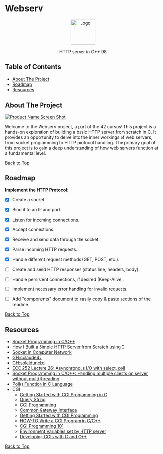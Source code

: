 <!-- Project Title -->
# Webserv

<!-- Project Logo -->
<p align="center">
  <a href="https://github.com/othneildrew/Best-README-Template">
    <img src="github/white_logo.png" alt="Logo" width="80" height="80">
  </a>
  <div align="center">HTTP server in C++ 98</div>
</p>

<!-- Table of Contents -->
## Table of Contents
- [About The Project](#about-the-project)
- [Roadmap](#roadmap)
- [Resources](#resources)

<!-- About The Project -->
## About The Project

[![Product Name Screen Shot][product-screenshot]](https://projects.intra.42.fr/webserv/aessaoud)

Welcome to the Webserv project, a part of the 42 cursus! This project is a hands-on exploration of building a basic HTTP server from scratch in C. It provides an opportunity to delve into the inner workings of web servers, from socket programming to HTTP protocol handling. The primary goal of this project is to gain a deep understanding of how web servers function at a fundamental level.

[Back to Top](#table-of-contents)

<!-- Roadmap -->
## Roadmap

**Implement the HTTP Protocol**:

   - [x] Create a socket.
   - [x] Bind it to an IP and port.
   - [x] Listen for incoming connections.
   - [x] Accept connections.
   - [x] Receive and send data through the socket.
   - [x] Parse incoming HTTP requests.
   - [x] Handle different request methods (GET, POST, etc.).
   - [ ] Create and send HTTP responses (status line, headers, body).
   - [ ] Handle persistent connections, if desired (Keep-Alive).
   - [ ] Implement necessary error handling for invalid requests.
   - [ ] Add "components" document to easily copy & paste sections of the readme.


[Back to Top](#table-of-contents)

<!-- Resources -->
## Resources

- [Socket Programming in C/C++](https://www.geeksforgeeks.org/socket-programming-cc/)
- [How I Built a Simple HTTP Server from Scratch using C](https://dev.to/jeffreythecoder/how-i-built-a-simple-http-server-from-scratch-using-c-739)
- [Socket in Computer Network](https://www.geeksforgeeks.org/socket-in-computer-network/)
- [GH:cclaude42](https://github.com/cclaude42/webserv)
- [GH:solaldunckel](https://github.com/solaldunckel/webserv)
- [ECE 252 Lecture 26: Asynchronous I/O with select, poll](https://www.youtube.com/watch?v=tAGF0T2cXRA)
- [Socket Programming in C/C++: Handling multiple clients on server without multi threading](https://www.geeksforgeeks.org/socket-programming-in-cc-handling-multiple-clients-on-server-without-multi-threading/)
- [Poll() Function in C Language](https://linuxhint.com/use-poll-system-call-c/)
- CGI 
  - [Getting Started with CGI Programming in C](https://jkorpela.fi/forms/cgic.html)
  - [Query String](https://en.wikipedia.org/wiki/Query_string)
  - [CGI Programming](https://www.ibm.com/docs/en/i/7.4?topic=programming-cgi)
  - [Common Gateway Interface](https://en.wikipedia.org/wiki/Common_Gateway_Interface)
  - [Getting Started with CGI Programming](https://www.mnuwer.dbasedeveloper.co.uk/dlearn/web/session01.htm)
  - [HOW-TO Write a CGI Program in C/C++](https://www.purplepixie.org/cgi/howto.php)
  - [CGI Programming 101](http://www.cgi101.com/book/ch1/text.html)
  - [Environment Variables set by HTTP server](https://www.ibm.com/docs/en/i/7.4?topic=information-environment-variables)
  - [Developing CGIs with C and C++](https://cmd.inp.nsk.su/old/cmd2/manuals/unix/UNIX_Unleashed/ch20.htm)

[Back to Top](#table-of-contents)

<!-- Markdown Links & Images -->
[contributors-shield]: https://img.shields.io/github/contributors/othneildrew/Best-README-Template.svg?style=for-the-badge
[contributors-url]: https://github.com/othneildrew/Best-README-Template/graphs/contributors
[forks-shield]: https://img.shields.io.github/forks/othneildrew/Best-README-Template.svg?style=for-the-badge
[forks-url]: https://github.com/othneildrew/Best-README-Template/network/members
[stars-shield]: https://img.shields.io/github/stars/othneildrew/Best-README-Template.svg?style=for-the-badge
[stars-url]: https://github.com/othneildrew/Best-README-Template/stargazers
[issues-shield]: https://img.shields.io/github/issues/othneildrew/Best-README-Template.svg?style=for-the-badge
[issues-url]: https://github.com/othneildrew/Best-README-Template/issues
[license-shield]: https://img.shields.io.github/license/othneildrew/Best-README-Template.svg?style=for-the-badge
[license-url]: https://github.com/othneildrew/Best-README-Template/blob/master/LICENSE.txt
[linkedin-shield]: https://img.shields.io/badge/-LinkedIn-black.svg?style=for-the-badge&logo=linkedin&colorB=555
[linkedin-url]: https://linkedin.com/in/othneildrew
[product-screenshot]: github/screenshot.png
